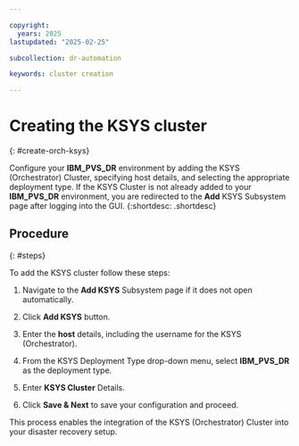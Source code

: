 ```yaml
---

copyright:
  years: 2025
lastupdated: "2025-02-25"

subcollection: dr-automation

keywords: cluster creation

---
```


# Creating the KSYS cluster
{: #create-orch-ksys}

Configure your **IBM_PVS_DR** environment by adding the KSYS (Orchestrator) Cluster, specifying host details, and selecting the appropriate deployment type. If the KSYS Cluster is not already added to your **IBM_PVS_DR** environment, you are redirected to the **Add** KSYS Subsystem page after logging into the GUI.
{:shortdesc: .shortdesc}

## Procedure 
{: #steps}

To add the KSYS cluster follow these steps: 

1. Navigate to the **Add KSYS** Subsystem page if it does not open automatically.

2. Click **Add KSYS** button.

3. Enter the **host** details, including the username for the KSYS (Orchestrator).

4. From the KSYS Deployment Type drop-down menu, select **IBM_PVS_DR** as the deployment type.

5. Enter **KSYS Cluster** Details.

6. Click **Save & Next** to save your configuration and proceed.

This process enables the integration of the KSYS (Orchestrator) Cluster into your disaster recovery setup.

